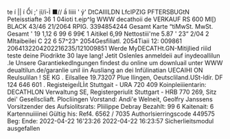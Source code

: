 te í || í Ổí ;' ịĩ/í-Ì ■// ầ liiii ' ỷ' DtCAIIILDN LfcIPZIG PFTERSBUGtN Peteisstiafte 36 1 04ioti t.eịp^lg WWW decathoii de VERKAUF RS 600 Ml[) BLACK 43/46 21/2064 RPIG. 3394854244 Gesamt Karte “tiMwSt. MwSt. Gesamt ' 19 1,12 6 99 6 99€ 1 Aitikel 6,99 Nettostiii'me 5.87 ' 23“ 2/04 2 MItaibeilei C 22 6 57^23^ 2054Gesfiliatl. 2054Tiaii 12: 009861 2064132204202216235/121009851 Werde MyDECATHt.GN-MitijIied riiìd teste deine Piodrikte 30 laye lang! Jetit Oslenles anmeldeii auf inydeoallilun .le Unsere Garantiekedlngungen findest du online um downluail unter WWW deualtilun.de/garanlie unil iin Ausliang an dei Infülinatian UECAIHI ON Reulsulilan ! SE KG . Eilsallee 19.73207 Plue Ilingen, Oeutscliland.USt-ldír. DF 124 646 601 . RegisteigeıİLİıt Stuttgait - URA 720 409 Koinpleiiientarin: DECATHLON Verwaltung SE, Registergeriulit Stuttgart - HRB 770 269, Sitz dei' Gesellscliaft. Plocliingen Vorstand: Andi'e Welneit, Geolfry Janssens Vorsitzender des Aufsiolitsrats: Pliilippe Debray Bezahlt: 99 6 Kaitenait: 6 Kartennuiiiinei Gültig his: Ref4. 6562 / 7035 Authorlsierringscode 449575 Beg: Ende: 2022-04-22 16'23:26 2022-04-22 16:23:57 Sicherlieitsmodul ausgefallen